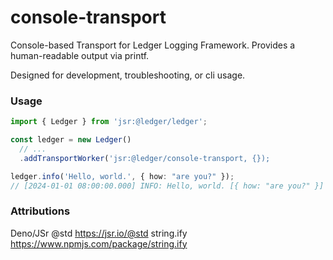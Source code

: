 # console-transport

Console-based Transport for Ledger Logging Framework. Provides a human-readable output via printf.

Designed for development, troubleshooting, or cli usage.

### Usage

```ts
import { Ledger } from 'jsr:@ledger/ledger';

const ledger = new Ledger()
  // ...
  .addTransportWorker('jsr:@ledger/console-transport, {});

ledger.info('Hello, world.', { how: "are you?" });
// [2024-01-01 08:00:00.000] INFO: Hello, world. [{ how: "are you?" }]
```

### Attributions

Deno/JSr @std https://jsr.io/@std string.ify https://www.npmjs.com/package/string.ify
